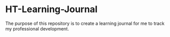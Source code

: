 # HT-Learning-Journal
The purpose of this repository is to create a learning journal for me to track my professional development. 
